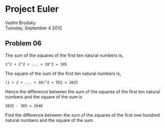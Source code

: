 # Project Euler

Vadim Brodsky    
Tuesday, September 4 2012

## Problem 06
The sum of the squares of the first ten natural numbers is,

	1^2 + 2^2 + ... + 10^2 = 385

The square of the sum of the first ten natural numbers is,

	(1 + 2 + ... + 10)^2 = 552 = 3025

Hence the difference between the sum of the squares of the first ten natural numbers and the square of the sum is 

	3025 - 385 = 2640

Find the difference between the sum of the squares of the first one hundred natural numbers and the square of the sum.